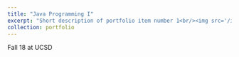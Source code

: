 ```yaml
---
title: "Java Programming I"
excerpt: "Short description of portfolio item number 1<br/><img src='/images/1_CSE8A.jpg'>"
collection: portfolio
---
```


Fall 18 at UCSD
